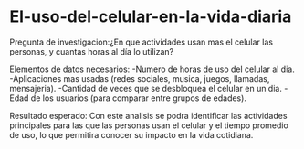 # El-uso-del-celular-en-la-vida-diaria

Pregunta de investigacion:¿En que actividades usan mas el celular las personas, y cuantas horas al día lo utilizan?

Elementos de datos necesarios: 
-Numero de horas de uso del celular al dia.
-Aplicaciones mas usadas (redes sociales, musica, juegos, llamadas, mensajeria).
-Cantidad de veces que se desbloquea el celular en un dia.
-Edad de los usuarios (para comparar entre grupos de edades).

Resultado esperado: Con este analisis se podra identificar las actividades principales para las que las personas usan el celular y el tiempo promedio de uso, lo que permitira conocer su impacto en la vida cotidiana.

